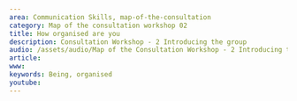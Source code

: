 ```yaml
---
area: Communication Skills, map-of-the-consultation
category: Map of the consultation workshop 02
title: How organised are you
description: Consultation Workshop - 2 Introducing the group
audio: /assets/audio/Map of the Consultation Workshop - 2 Introducing the group - How organised are you - MQ.mp3
article: 
www: 
keywords: Being, organised
youtube: 
--- 
```

